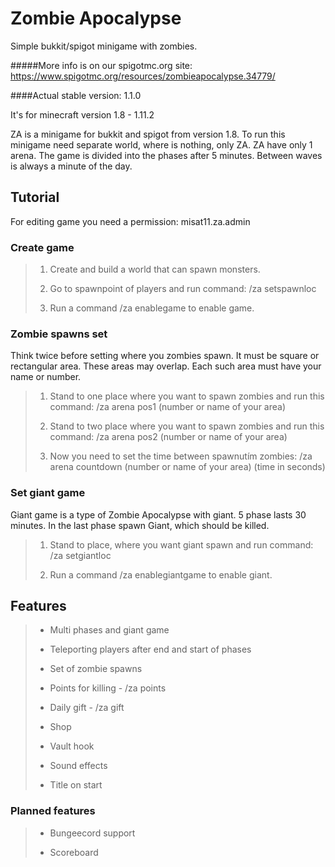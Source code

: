 # Zombie Apocalypse
Simple bukkit/spigot minigame with zombies.

#####More info is on our spigotmc.org site: https://www.spigotmc.org/resources/zombieapocalypse.34779/

####Actual stable version: 1.1.0

It's for minecraft version 1.8 - 1.11.2

ZA is a minigame for bukkit and spigot from version 1.8. To run this minigame need separate world, where is nothing, only ZA. ZA have only 1 arena. The game is divided into the phases after 5 minutes. Between waves is always a minute of the day.



## Tutorial

For editing game you need a permission: misat11.za.admin
### Create game
> 1) Create and build a world that can spawn monsters. 
>
> 2) Go to spawnpoint of players and run command: /za setspawnloc 
>
> 3) Run a command /za enablegame to enable game. 

### Zombie spawns set
Think twice before setting where you zombies spawn. It must be square or rectangular area. These areas may overlap. Each such area must have your name or number. 
> 1) Stand to one place where you want to spawn zombies and run this command: /za arena pos1 (number or name of your area)
>
> 2) Stand to two place where you want to spawn zombies and run this command: /za arena pos2 (number or name of your area)
>
> 3) Now you need to set the time between spawnutím zombies: /za arena countdown (number or name of your area) (time in seconds)

### Set giant game
Giant game is a type of Zombie Apocalypse with giant. 5 phase lasts 30 minutes. In the last phase spawn Giant, which should be killed.
> 1) Stand to place, where you want giant spawn and run command: /za setgiantloc
>
> 2) Run a command /za enablegiantgame to enable giant.



## Features
> - Multi phases and giant game
>
> - Teleporting players after end and start of phases
>
> - Set of zombie spawns
>
> - Points for killing - /za points
>
> - Daily gift - /za gift
>
> - Shop
>
> - Vault hook
>
> - Sound effects
>
> - Title on start

### Planned features
> - Bungeecord support
>
> - Scoreboard